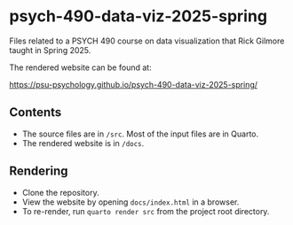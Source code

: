# psych-490-data-viz-2025-spring

Files related to a PSYCH 490 course on data visualization that Rick Gilmore taught in Spring 2025.

The rendered website can be found at:

<https://psu-psychology.github.io/psych-490-data-viz-2025-spring/>

## Contents

- The source files are in `/src`. Most of the input files are in Quarto.
- The rendered website is in `/docs`.

## Rendering

- Clone the repository.
- View the website by opening `docs/index.html` in a browser.
- To re-render, run `quarto render src` from the project root directory.



